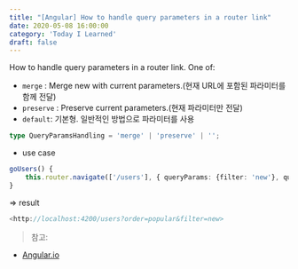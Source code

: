 ```yaml
---
title: "[Angular] How to handle query parameters in a router link"
date: 2020-05-08 16:00:00
category: 'Today I Learned'
draft: false
---
```




How to handle query parameters in a router link. One of:

- `merge` : Merge new with current parameters.(현재 URL에 포함된 파라미터를 함께 전달)
- `preserve` : Preserve current parameters.(현재 파라미터만 전달)
- `default`: 기본형. 일반적인 방법으로 파라미터를 사용

```ts
type QueryParamsHandling = 'merge' | 'preserve' | '';
```

- use case

```ts
goUsers() {
	this.router.navigate(['/users'], { queryParams: {filter: 'new'}, queryParamsHandling: 'merge' });
}
```

⇒ result

```ts
<http://localhost:4200/users?order=popular&filter=new>
```

> 참고:

- [Angular.io](https://angular.io/api/router/QueryParamsHandling)

